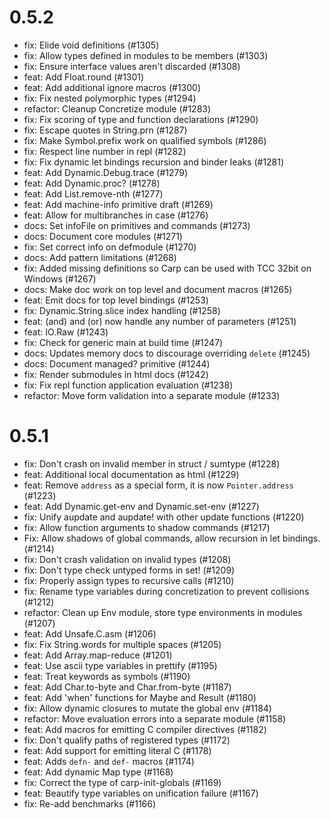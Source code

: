 # 0.5.2
- fix: Elide void definitions (#1305)
- fix: Allow types defined in modules to be members (#1303)
- fix: Ensure interface values aren't discarded (#1308)
- feat: Add Float.round (#1301)
- feat: Add additional ignore macros (#1300)
- fix: Fix nested polymorphic types (#1294)
- refactor: Cleanup Concretize module (#1283)
- fix: Fix scoring of type and function declarations (#1290)
- fix: Escape quotes in String.prn (#1287)
- fix: Make Symbol.prefix work on qualified symbols (#1286)
- fix: Respect line number in repl (#1282)
- fix: Fix dynamic let bindings recursion and binder leaks (#1281)
- feat: Add Dynamic.Debug.trace (#1279)
- feat: Add Dynamic.proc? (#1278)
- feat: Add List.remove-nth (#1277)
- feat: Add machine-info primitive draft (#1269)
- feat: Allow for multibranches in case (#1276)
- docs: Set infoFile on primitives and commands (#1273)
- docs: Document core modules (#1271)
- fix: Set correct info on defmodule (#1270)
- docs: Add pattern limitations (#1268)
- fix: Added missing definitions so Carp can be used with TCC 32bit on Windows (#1267)
- docs: Make doc work on top level and document macros (#1265)
- feat: Emit docs for top level bindings (#1253)
- fix: Dynamic.String.slice index handling (#1258)
- feat: (and) and (or) now handle any number of parameters (#1251)
- feat: IO.Raw (#1243)
- fix: Check for generic main at build time (#1247)
- docs: Updates memory docs to discourage overriding `delete` (#1245)
- docs: Document managed? primitive (#1244)
- fix: Render submodules in html docs (#1242)
- fix: Fix repl function application evaluation (#1238)
- refactor: Move form validation into a separate module (#1233)

# 0.5.1
- fix: Don't crash on invalid member in struct / sumtype (#1228)
- feat: Additional local documentation as html  (#1229)
- feat: Remove `address` as a special form, it is now `Pointer.address` (#1223)
- feat: Add Dynamic.get-env and Dynamic.set-env (#1227)
- fix: Unify aupdate and aupdate! with other update functions  (#1220)
- fix: Allow function arguments to shadow commands (#1217)
- Fix: Allow shadows of global commands, allow recursion in let bindings. (#1214)
- fix: Don't crash validation on invalid types (#1208)
- fix: Don't type check untyped forms in set! (#1209)
- fix: Properly assign types to recursive calls (#1210)
- fix: Rename type variables during concretization to prevent collisions (#1212)
- refactor: Clean up Env module, store type environments in modules (#1207)
- feat: Add Unsafe.C.asm (#1206)
- fix: Fix String.words for multiple spaces (#1205)
- feat: Add Array.map-reduce (#1201)
- feat: Use ascii type variables in prettify (#1195)
- feat: Treat keywords as symbols (#1190)
- feat: Add Char.to-byte and Char.from-byte (#1187)
- feat: Add 'when' functions for Maybe and Result (#1180)
- fix: Allow dynamic closures to mutate the global env (#1184)
- refactor: Move evaluation errors into a separate module (#1158)
- feat: Add macros for emitting C compiler directives (#1182)
- fix: Don't qualify paths of registered types (#1172)
- feat: Add support for emitting literal C (#1178)
- feat: Adds `defn-` and `def-` macros (#1174)
- feat: Add dynamic Map type (#1168)
- fix: Correct the type of carp-init-globals (#1169)
- feat: Beautify type variables on unification failure (#1167)
- fix: Re-add benchmarks (#1166)
